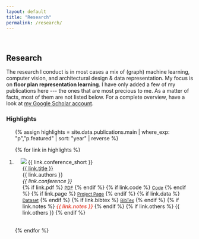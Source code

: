 ```yaml
---
layout: default
title: "Research"
permalink: /research/
---
```


<h1 id="research"></h1>

<h2 style="margin: 60px 0px -15px;">Research</h2>
<br>

The research I conduct is in most cases a mix of (graph) machine learning, computer vision, and architectural design & data representation. 
My focus is on <strong>floor plan representation learning</strong>. 
I have only added a few of my publications here --- the ones that are most precious to me.
As a matter of facts, most of them are not listed below.
For a complete overview, have a look at [my Google Scholar account](https://scholar.google.com/citations?user=6QHnxs8kMSwC&hl=en).


### Highlights

<div class="publications">
<ol class="bibliography">

{% assign highlights = site.data.publications.main
  | where_exp: "p","p.featured"
  | sort: "year" | reverse %}

{% for link in highlights %}

<li>
<div class="pub-row">
  <div class="col-sm-3 abbr" style="position: relative;padding-right: 15px;padding-left: 15px;">
    <img src="{{ link.image }}" class="teaser img-fluid z-depth-1" style="width=100;height=40%">
            <abbr class="badge">{{ link.conference_short }}</abbr>
  </div>
  <div class="col-sm-9" style="position: relative;padding-right: 15px;padding-left: 20px;">
      <div class="title"><a href="{{ link.pdf }}">{{ link.title }}</a></div>
      <div class="author">{{ link.authors }}</div>
      <div class="periodical"><em>{{ link.conference }}</em>
      </div>
    <div class="links">
      {% if link.pdf %} 
      <a href="{{ link.pdf }}" class="btn btn-sm z-depth-0" role="button" target="_blank" style="font-size:12px;">PDF</a>
      {% endif %}
      {% if link.code %} 
      <a href="{{ link.code }}" class="btn btn-sm z-depth-0" role="button" target="_blank" style="font-size:12px;">Code</a>
      {% endif %}
      {% if link.page %} 
      <a href="{{ link.page }}" class="btn btn-sm z-depth-0" role="button" target="_blank" style="font-size:12px;">Project Page</a>
      {% endif %}
      {% if link.data %} 
      <a href="{{ link.data }}" class="btn btn-sm z-depth-0" role="button" target="_blank" style="font-size:12px;">Dataset</a>
      {% endif %}
      {% if link.bibtex %} 
      <a href="{{ link.bibtex }}" class="btn btn-sm z-depth-0" role="button" target="_blank" style="font-size:12px;">BibTex</a>
      {% endif %}
      {% if link.notes %} 
      <strong> <i style="color:#e74d3c; font-weight:600">{{ link.notes }}</i></strong>
      {% endif %}
      {% if link.others %} 
      {{ link.others }}
      {% endif %}
    </div>
  </div>
</div>
</li>

<br>

{% endfor %}

</ol>
</div>

<!--
### Other publications
<ol class="bibliography plain">
{% assign remaining = site.data.publications.main
  | where_exp: "p","p.featured != true"
  | sort: "year" | reverse %}
{% for link in remaining %}
<li>
  <div class="pub-row">
    <div class="col-sm-12" style="position: relative;padding-right: 15px;padding-left: 15px;">
      <div class="title">
        {% if link.pdf %}<a href="{{ link.pdf }}">{% endif %}{{ link.title }}{% if link.pdf %}</a>{% endif %}
      </div>
      <div class="author">{{ link.authors }}</div>
      <div class="periodical"><em>{{ link.conference }}</em>{% if link.year %} {{ link.year }}{% endif %}</div>
      <div class="links">
        {% if link.pdf %}<a href="{{ link.pdf }}" class="btn btn-sm z-depth-0" target="_blank" style="font-size:12px;">PDF</a>{% endif %}
        {% if link.code %}<a href="{{ link.code }}" class="btn btn-sm z-depth-0" target="_blank" style="font-size:12px;">Code</a>{% endif %}
        {% if link.page %}<a href="{{ link.page }}" class="btn btn-sm z-depth-0" target="_blank" style="font-size:12px;">Project Page</a>{% endif %}
        {% if link.data %}<a href="{{ link.data }}" class="btn btn-sm z-depth-0" target="_blank" style="font-size:12px;">Dataset</a>{% endif %}
        {% if link.bibtex %}<a href="{{ link.bibtex }}" class="btn btn-sm z-depth-0" target="_blank" style="font-size:12px;">BibTex</a>{% endif %}
        {% if link.notes %}<strong><i style="color:#e74d3c; font-weight:600">{{ link.notes }}</i></strong>{% endif %}
        {% if link.others %}{{ link.others }}{% endif %}
      </div>
    </div>
  </div>
</li>
<br>
{% endfor %}
</ol>
-->
